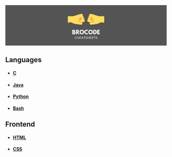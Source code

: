 ![Logo](images/logo.png)

## Languages

- #### [C](languages/c-cheatsheet.md)
- #### [Java](languages/java-cheatsheet.md)
- #### [Python](languages/python-cheatsheet.md)
- #### [Bash](404.html)

## Frontend

- #### [HTML](frontend/html-cheatsheet.md)
- #### [CSS](404.html)

